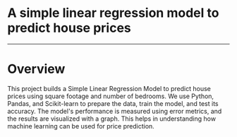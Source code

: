 # A simple linear regression model to predict house prices
-------------------------------------------------------------------------------------------------------------------------------
# Overview
This project builds a Simple Linear Regression Model to predict house prices using square footage and number of bedrooms. We use Python, Pandas, and Scikit-learn to prepare the data, train the model, and test its accuracy. The model's performance is measured using error metrics, and the results are visualized with a graph. This helps in understanding how machine learning can be used for price prediction.
